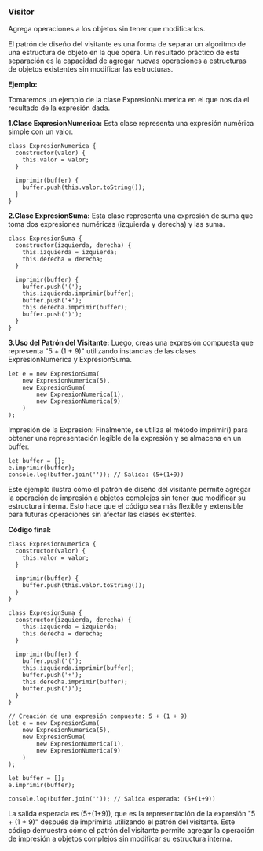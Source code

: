### Visitor

Agrega operaciones a los objetos sin tener que modificarlos.

El patrón de diseño del visitante es una forma de separar un algoritmo de una estructura de objeto en la que opera. Un resultado práctico de esta separación es la capacidad de agregar nuevas operaciones a estructuras de objetos existentes sin modificar las estructuras.

**Ejemplo:**

Tomaremos un ejemplo de la clase ExpresionNumerica en el que nos da el resultado de la expresión dada.



**1.Clase ExpresionNumerica:** Esta clase representa una expresión numérica simple con un valor.


```
class ExpresionNumerica {
  constructor(valor) {
    this.valor = valor;
  }

  imprimir(buffer) {
    buffer.push(this.valor.toString());
  }
}
```

**2.Clase ExpresionSuma:** Esta clase representa una expresión de suma que toma dos expresiones numéricas (izquierda y derecha) y las suma.

```
class ExpresionSuma {
  constructor(izquierda, derecha) {
    this.izquierda = izquierda;
    this.derecha = derecha;
  }

  imprimir(buffer) {
    buffer.push('(');
    this.izquierda.imprimir(buffer);
    buffer.push('+');
    this.derecha.imprimir(buffer);
    buffer.push(')');
  }
}
```

**3.Uso del Patrón del Visitante:** Luego, creas una expresión compuesta que representa "5 + (1 + 9)" utilizando instancias de las clases ExpresionNumerica y ExpresionSuma.

```
let e = new ExpresionSuma(
    new ExpresionNumerica(5),
    new ExpresionSuma(
        new ExpresionNumerica(1),
        new ExpresionNumerica(9)
    )
);
```

Impresión de la Expresión: Finalmente, se utiliza el método imprimir() para obtener una representación legible de la expresión y se almacena en un buffer.

```
let buffer = [];
e.imprimir(buffer);
console.log(buffer.join('')); // Salida: (5+(1+9))
```

Este ejemplo ilustra cómo el patrón de diseño del visitante permite agregar la operación de impresión a objetos complejos sin tener que modificar su estructura interna. Esto hace que el código sea más flexible y extensible para futuras operaciones sin afectar las clases existentes.

**Código final:**

```
class ExpresionNumerica {
  constructor(valor) {
    this.valor = valor;
  }

  imprimir(buffer) {
    buffer.push(this.valor.toString());
  }
}

class ExpresionSuma {
  constructor(izquierda, derecha) {
    this.izquierda = izquierda;
    this.derecha = derecha;
  }

  imprimir(buffer) {
    buffer.push('(');
    this.izquierda.imprimir(buffer);
    buffer.push('+');
    this.derecha.imprimir(buffer);
    buffer.push(')');
  }
}

// Creación de una expresión compuesta: 5 + (1 + 9)
let e = new ExpresionSuma(
    new ExpresionNumerica(5),
    new ExpresionSuma(
        new ExpresionNumerica(1),
        new ExpresionNumerica(9)
    )
);

let buffer = [];
e.imprimir(buffer);

console.log(buffer.join('')); // Salida esperada: (5+(1+9))

```

La salida esperada es (5+(1+9)), que es la representación de la expresión "5 + (1 + 9)" después de imprimirla utilizando el patrón del visitante. Este código demuestra cómo el patrón del visitante permite agregar la operación de impresión a objetos complejos sin modificar su estructura interna.
